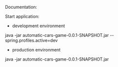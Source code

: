 Documentation:

Start application:
- development environment

java -jar automatic-cars-game-0.0.1-SNAPSHOT.jar --spring.profiles.active=dev

- production environment

java -jar automatic-cars-game-0.0.1-SNAPSHOT.jar